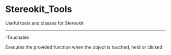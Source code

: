 # Stereokit_Tools
Useful tools and classes for Stereokit

---------------------------------------------------
-Touchable

Executes the provided function when the object is touched, held or clicked
